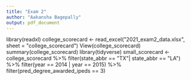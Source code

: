 ```yaml
---
title: "Exam 2" 
author: "Aakansha Bagepally"
output: pdf_document
---
```


library(readxl)
college_scorecard <- read_excel("2021_exam2_data.xlsx", 
    sheet = "college_scorecard")
View(college_scorecard)
summary(college_scorecard)
library(tidyverse)
small_scorecard <- college_scorecard %>% filter(state_abbr == "TX"| state_abbr == "LA") %>% filter(year == 2014 | year == 2015) %>% filter(pred_degree_awarded_ipeds == 3)
